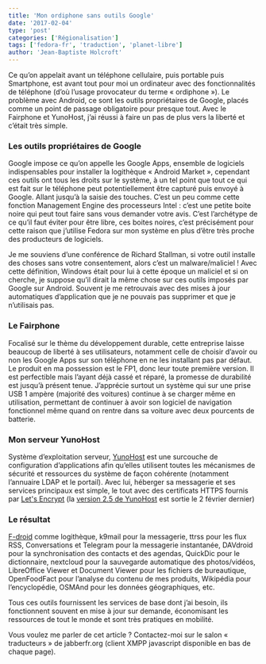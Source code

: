 ```yaml
---
title: 'Mon ordiphone sans outils Google'
date: '2017-02-04'
type: 'post'
categories: ['Régionalisation']
tags: ['fedora-fr', 'traduction', 'planet-libre']
author: 'Jean-Baptiste Holcroft'
---
```


Ce qu’on appelait avant un téléphone cellulaire, puis portable puis Smartphone, est avant tout pour moi un ordinateur avec des fonctionnalités de téléphone (d’où l’usage provocateur du terme « ordiphone »). Le problème avec Android, ce sont les outils propriétaires de Google, placés comme un point de passage obligatoire pour presque tout. Avec le Fairphone et YunoHost, j’ai réussi à faire un pas de plus vers la liberté et c’était très simple.

### Les outils propriétaires de Google

Google impose ce qu’on appelle les Google Apps, ensemble de logiciels indispensables pour installer la logithèque « Android Market », cependant ces outils ont tous les droits sur le système, à un tel point que tout ce qui est fait sur le téléphone peut potentiellement être capturé puis envoyé à Google. Allant jusqu’à la saisie des touches.
C’est un peu comme cette fonction Management Engine des processeurs Intel : c’est une petite boite noire qui peut tout faire sans vous demander votre avis. C’est l’archétype de ce qu’il faut éviter pour être libre, ces boites noires, c’est précisément pour cette raison que j’utilise Fedora sur mon système en plus d’être très proche des producteurs de logiciels.

Je me souviens d’une conférence de Richard Stallman, si votre outil installe des choses sans votre consentement, alors c’est un malware/maliciel ! Avec cette définition, Windows était pour lui à cette époque un maliciel et si on cherche, je suppose qu’il dirait la même chose sur ces outils imposés par Google sur Android. Souvent je me retrouvais avec des mises à jour automatiques d’application que je ne pouvais pas supprimer et que je n’utilisais pas.

### Le Fairphone

Focalisé sur le thème du développement durable, cette entreprise laisse beaucoup de liberté à ses utilisateurs, notamment celle de choisir d’avoir ou non les Google Apps sur son téléphone en ne les installant pas par défaut. Le produit en ma possession est le FP1, donc leur toute première version. Il est perfectible mais l’ayant déjà cassé et réparé, la promesse de durabilité est jusqu’à présent tenue. J’apprécie surtout un système qui sur une prise USB 1 ampère (majorité des voitures) continue à se charger même en utilisation, permettant de continuer à avoir son logiciel de navigation fonctionnel même quand on rentre dans sa voiture avec deux pourcents de batterie.

### Mon serveur YunoHost

Système d’exploitation serveur, [YunoHost](http://yunohost.org) est une surcouche de configuration d’applications afin qu’elles utilisent toutes les mécanismes de sécurité et ressources du système de façon cohérente (notamment l’annuaire LDAP et le portail). Avec lui, héberger sa messagerie et ses services principaux est simple, le tout avec des certificats HTTPS fournis par [Let's Encrypt](https://letsencrypt.org) (la [version 2.5 de YunoHost](https://forum.yunohost.org/t/sortie-de-yunohost-2-5-chelsea-manning-yunohost-2-5-release-chelsea-manning/2393) est sortie le 2 février dernier)

### Le résultat

[F-droid](https://f-droid.org) comme logithèque, k9mail pour la messagerie, ttrss pour les flux RSS, Conversations et Telegram pour la messagerie instantanée, DAVdroid pour la synchronisation des contacts et des agendas, QuickDic pour le dictionnaire, nextcloud pour la sauvegarde automatique des photos/vidéos, LibreOffice Viewer et Document Viewer pour les fichiers de bureautique, OpenFoodFact pour l’analyse du contenu de mes produits, Wikipédia pour l’encyclopédie, OSMAnd pour les données géographiques, etc.

Tous ces outils fournissent les services de base dont j’ai besoin, ils fonctionnent souvent en mise à jour sur demande, économisant les ressources de tout le monde et sont très pratiques en mobilité.

Vous voulez me parler de cet article ? Contactez-moi sur le salon « traducteurs » de jabberfr.org (client XMPP javascript disponible en bas de chaque page).
